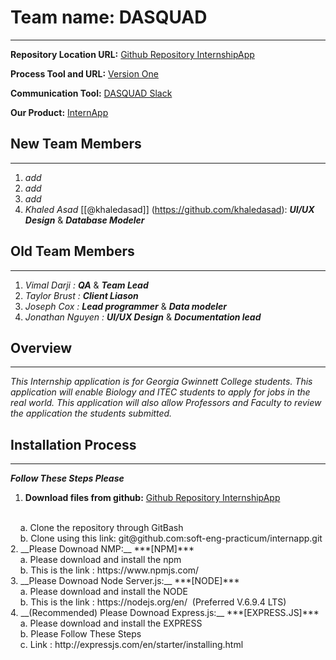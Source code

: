 # Team name: DASQUAD 
---
**Repository Location URL:**  [Github Repository InternshipApp]( https://github.com/soft-eng-practicum/internapp )

**Process Tool and URL:**  [Version One]( https://www9.v1host.com/GeorgiaGwinnettCollege/ )

**Communication Tool:**  [DASQUAD Slack](https://ggc-dev.slack.com/messages/intern_app/)

**Our Product:**  [InternApp](http://ggc-internapp.herokuapp.com/)

## New Team Members
---
1. *add*  <br>
2. *add*  <br>
3. *add*  <br>
4. *Khaled Asad* [[@khaledasad]] (https://github.com/khaledasad):  ***UI/UX Design*** & ***Database Modeler***<br>

## Old Team Members
---
1. *Vimal Darji :*  ***QA*** & ***Team Lead*** <br>
2. *Taylor Brust :* ***Client Liason*** <br>
3. *Joseph Cox :*   ***Lead programmer*** & ***Data modeler***   
4. *Jonathan Nguyen :* ***UI/UX Design*** & ***Documentation lead***<br>

##  Overview
---
*This Internship application is for Georgia Gwinnett College students.  This application will enable Biology and ITEC students to apply for jobs in the real world. This application will also allow Professors and Faculty to review the application the students submitted.* <br/>


## Installation Process
---
***Follow These Steps Please*** <br/>
1. __Download files from github:__ [Github Repository InternshipApp]( https://github.com/soft-eng-practicum/internapp )
<br/>
	&nbsp;&nbsp;&nbsp;&nbsp;a. Clone the repository through GitBash<br/>
	&nbsp;&nbsp;&nbsp;&nbsp;b. Clone using this link:  git@github.com:soft-eng-practicum/internapp.git
<br/>
2. __Please Downoad NMP:__  ***[NPM]***
<br/>
    &nbsp;&nbsp;&nbsp;&nbsp;a. Please download and install the npm <br/>
    &nbsp;&nbsp;&nbsp;&nbsp;b. This is the link : https://www.npmjs.com/
<br/>
3. __Please Downoad Node Server.js:__  ***[NODE]***
<br/>
    &nbsp;&nbsp;&nbsp;&nbsp;a. Please download and install the NODE <br/>
    &nbsp;&nbsp;&nbsp;&nbsp;b. This is the link : https://nodejs.org/en/ &nbsp;(Preferred V.6.9.4 LTS)
<br/>
4. __(Recommended) Please Downoad Express.js:__  ***[EXPRESS.JS]***
<br/>
   &nbsp;&nbsp;&nbsp;&nbsp;a. Please download and install the EXPRESS <br/>
   &nbsp;&nbsp;&nbsp;&nbsp;b. Please Follow These Steps <br/>
   &nbsp;&nbsp;&nbsp;&nbsp;c. Link : http://expressjs.com/en/starter/installing.html
<br/>
	
	
